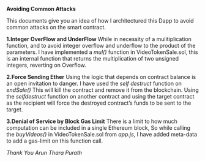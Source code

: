 **Avoiding Common Attacks**

This documents give you an idea of how I architectured this Dapp to avoid common attacks on the smart contract.

**1.Integer OverFlow and UnderFlow**
		While in necessity of a mulitiplication function, and to avoid integer overflow and underflow to the product of the parameters. I have implemented a *mul()* function in VideoTokenSale.sol, this is an internal function that returns the multiplication of two unsigned integers, reverting on Overflow.

**2.Force Sending Ether**
		Using the logic that depends on contract balance is an open invitation to danger. I have used the *self destruct* function on *endSale()* This will kill the contract and remove it from the blockchain. Using the *selfdestruct* function on another contract and using the target contract as the recipient will force the destroyed contract’s funds to be sent to the target.
		
**3.Denial of Service by Block Gas Limit**
		There is a limit to how much computation can be included in a single Ethereum block, So while calling the *buyVideos()* in VideoTokenSale.sol from *app.js*, I have added meta-data to add a gas-limit on this function call.

*Thank You
Arun Thara Purath*
